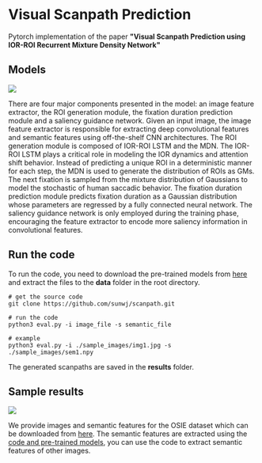 # Visual Scanpath Prediction
Pytorch implementation of the paper **"Visual Scanpath Prediction using IOR-ROI Recurrent Mixture Density Network"**

## Models

![](figs/overview.png)

There are four major components presented in the model: an image feature extractor, the ROI generation module, the fixation duration prediction module and a saliency guidance network. Given an input image, the image feature extractor is responsible for extracting deep convolutional features and semantic features using off-the-shelf CNN architectures. The ROI generation module is composed of IOR-ROI LSTM and the MDN. The IOR-ROI LSTM plays a critical role in modeling the IOR dynamics and attention shift behavior. Instead of predicting a unique ROI in a deterministic manner for each step, the MDN is used to generate the distribution of ROIs as GMs. The next fixation is sampled from the mixture distribution of Gaussians to model the stochastic of human saccadic behavior. The fixation duration prediction module predicts fixation duration as a Gaussian distribution whose parameters are regressed by a fully connected neural network. The saliency guidance network is only employed during the training phase, encouraging the feature extractor to encode more saliency information in convolutional features.

## Run the code

To run the code, you need to download the pre-trained models from [here](https://mega.nz/file/KvxEXS5Z#p-ZxpjiJ6k9Tj9vxH8CGX0Ec9MQW0SJX_XSeEJcmvW0) and extract the files to the **data** folder in the root directory.

	# get the source code
	git clone https://github.com/sunwj/scanpath.git
	
	# run the code
	python3 eval.py -i image_file -s semantic_file
	
	# example
	python3 eval.py -i ./sample_images/img1.jpg -s ./sample_images/sem1.npy

The generated scanpaths are saved in the **results** folder.

## Sample results
![](figs/sample_results.jpg)

We provide images and semantic features for the OSIE dataset which can be downloaded from [here](https://mega.nz/file/CjgE0QQL#rs_i7Dy1BB4b-s8kGrejAG7A-DdFbNfVoZz27RM-cXs). The semantic features are extracted using the [code and pre-trained models](https://github.com/ronghanghu/seg_every_thing), you can use the code to extract semantic features of other images.
